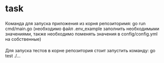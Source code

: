 # task
###
Команда для запуска приложения из корня репозиторимя: go run cmd/main.go (необходимо файл .env_example заполнить необходимыми значениями, также необходимо поменять значения в config/config.yml на собственные)
####
Для запуска тестов в корне репозитория стоит запустить команду: go test ./...  
####
